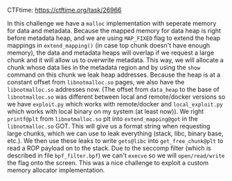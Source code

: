 CTFtime: https://ctftime.org/task/26966

In this challenge we have a `malloc` implementation with seperate memory for data and metadata.
Because the mapped memory for data heap is right before metadata heap, and we are using `MAP_FIXED` flag
to extend the heap mappings in `extend_mapping()` (in case top chunk doesn't have enough memory), the data and metadata heaps will overlap if we request a large chunk and it will allow us to overwrite metadata. This way, we will allocate a chunk whose data lies in the metadata region and by using the `show` command on this chunk we leak heap addresses. Because the heap is at a constant offset from `libnotmalloc.so` pages, we also have the `libnotmalloc.so` addresses now. (The offset from `data_heap` to the base of `libnotmalloc.so` was different between local and remote/docker versions so we have `exploit.py` which works with remote/docker and `local_exploit.py` which works with local binary on my system (at least now)). We right `printf@plt` from `libnotmalloc.so` plt into `extend_mapping@got` in the `libnotmalloc.so` GOT. This will give us a format string when requesting large chunks, which we can use to leak everything (stack, libc, binary base, etc.). We then use these leaks to write `gets@libc` into `get_free_chunk@plt` to read a ROP payload on to the stack. Due to the seccomp filter (which is described in file `bpf_filter.bpf`) we can't `execve` so we will `open/read/write` the flag onto the screen. This was a nice challenge to exploit a custom memory allocator implementation.
